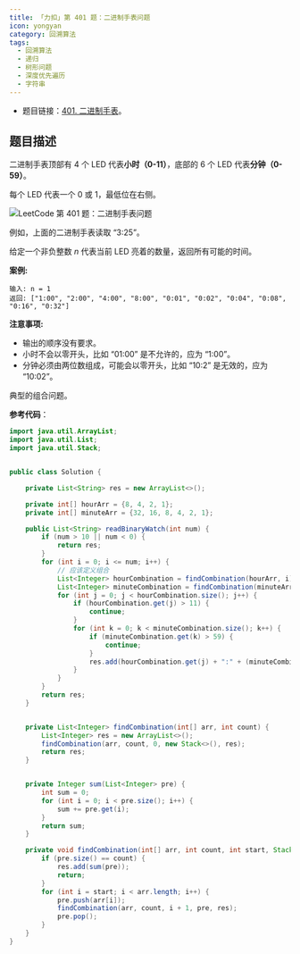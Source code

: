 ```yaml
---
title: 「力扣」第 401 题：二进制手表问题
icon: yongyan
category: 回溯算法
tags:
  - 回溯算法
  - 递归
  - 树形问题
  - 深度优先遍历
  - 字符串
---
```


+ 题目链接：[401. 二进制手表](https://leetcode-cn.com/problems/binary-watch/)。

## 题目描述

二进制手表顶部有 4 个 LED 代表**小时（0-11）**，底部的 6 个 LED 代表**分钟（0-59）**。

每个 LED 代表一个 0 或 1，最低位在右侧。

![LeetCode 第 401 题：二进制手表问题](https://liweiwei1419.gitee.io/images/leetcode-notes/backtracking/5-2.jpg)

例如，上面的二进制手表读取 “3:25”。

给定一个非负整数 *n* 代表当前 LED 亮着的数量，返回所有可能的时间。

**案例:**

```
输入: n = 1
返回: ["1:00", "2:00", "4:00", "8:00", "0:01", "0:02", "0:04", "0:08", "0:16", "0:32"]
```

**注意事项:**

- 输出的顺序没有要求。
- 小时不会以零开头，比如 “01:00” 是不允许的，应为 “1:00”。
- 分钟必须由两位数组成，可能会以零开头，比如 “10:2” 是无效的，应为 “10:02”。

典型的组合问题。

**参考代码**：

```java
import java.util.ArrayList;
import java.util.List;
import java.util.Stack;


public class Solution {

    private List<String> res = new ArrayList<>();

    private int[] hourArr = {8, 4, 2, 1};
    private int[] minuteArr = {32, 16, 8, 4, 2, 1};

    public List<String> readBinaryWatch(int num) {
        if (num > 10 || num < 0) {
            return res;
        }
        for (int i = 0; i <= num; i++) {
            // 应该定义组合
            List<Integer> hourCombination = findCombination(hourArr, i);
            List<Integer> minuteCombination = findCombination(minuteArr, num - i);
            for (int j = 0; j < hourCombination.size(); j++) {
                if (hourCombination.get(j) > 11) {
                    continue;
                }
                for (int k = 0; k < minuteCombination.size(); k++) {
                    if (minuteCombination.get(k) > 59) {
                        continue;
                    }
                    res.add(hourCombination.get(j) + ":" + (minuteCombination.get(k) < 10 ? "0" + minuteCombination.get(k) : minuteCombination.get(k)));
                }
            }
        }
        return res;
    }


    private List<Integer> findCombination(int[] arr, int count) {
        List<Integer> res = new ArrayList<>();
        findCombination(arr, count, 0, new Stack<>(), res);
        return res;
    }


    private Integer sum(List<Integer> pre) {
        int sum = 0;
        for (int i = 0; i < pre.size(); i++) {
            sum += pre.get(i);
        }
        return sum;
    }

    private void findCombination(int[] arr, int count, int start, Stack<Integer> pre, List<Integer> res) {
        if (pre.size() == count) {
            res.add(sum(pre));
            return;
        }
        for (int i = start; i < arr.length; i++) {
            pre.push(arr[i]);
            findCombination(arr, count, i + 1, pre, res);
            pre.pop();
        }
    }
}
```

